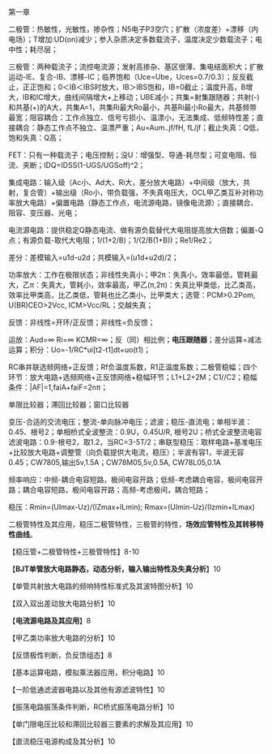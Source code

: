 第一章

二极管：热敏性，光敏性，掺杂性；N5电子P3空穴；扩散（浓度差）+漂移（内电场）；T增加:UD(on)减少；参入杂质决定多数载流子，温度决定少数载流子；电中性；耗尽层；

三极管：两种载流子；流控电流源；发射高掺杂、基区很薄、集电结面积大；扩散运动-IE、复合-IB、漂移-IC；临界饱和（Uce=Ube，Uces=0.7/0.3）；反反截止，正正饱和；0＜IB＜IBS时放大，IB＞IBS饱和，IB=0截止；温度升高，B增大，IB和IC增大，曲线间隔增大+上移动；UBE减小；共集=射集跟随器；共射(-)和共基(+)的A大，共集A=1，共集Ri最大Ro最小，共基Ri最小Ro最大，共基频带最宽；阻容耦合：工作点独立、信号亏损小、温漂小，无法集成、低频特性差；直接耦合：静态工作点不独立、温漂严重；Au=Aum..jf/fH, fL/jf；截止失真：Q低，饱和失真：Q高；

FET：只有一种载流子；电压控制；没U：增强型、导通-耗尽型；可变电阻、恒流、夹断；IDQ=IDSS(1-UGS/UGSoff)^2；

集成电路：输入级（Ac小、Ad大、Ri大，差分放大电路）+中间级（放大，共射，复合管）+输出级（Ro小，带负载强，不失真电压大，OCL甲乙类互补对称功率放大电路）+偏置电路（静态工作点，电流源电路，镜像电流源）；直接耦合、阻容、变压器、光电；

电流源电路：提供稳定Q静态电流、做有源负载替代大电阻提高放大倍数；偏置-Q点；有源负载-取代大电阻；1/(1+2/B)；1/(2/B(1+B))；Re1/Re2；

差分：差模输入=u1d-u2d；共模输入=(u1d+u2d)/2；

功率放大：工作在极限状态；非线性失真小；甲2π：失真小，效率最低，管耗最大，乙π：失真大，管耗小，效率最高，甲乙(π,2π)：失真比甲类低，比乙类高，效率比甲类高，比乙类低，管耗也比乙类小，比甲类大；选管：PCM>0.2Pom, U(BR)CEO>2Vcc, ICM>Vcc/RL；交越失真；

反馈：非线性=开环/正反馈；非线性=负反馈；

运放：Aud=∞ Ri=∞ KCMR=∞；反（同）相比例；**电压跟随器**；差分运算=减法运算；积分：Uo=-1/RC*ui[t2-t1]dt+uo(t1)；

RC串并联选频网络+正反馈；Rf负温度系数，R1正温度系数；二极管稳幅；四个环节：放大电路+选频网络+正反馈网络+稳幅环节；L1+L2+2M；C1//C2；稳幅条件：|AF|=1,faiA+faiF=2nπ；

单限比较器；滞回比较器；窗口比较器

变压-合适的交流电压；整流-单向脉冲电压；滤波；稳压-直流电；单相半波：0.45、根号2；单相桥式全波整流：0.9U，0.45U/R, 根号2U；桥式全波整流电容滤波电路：0.9-根号2，取1.2，当RC=3-5T/2；串联型稳压：取样电路+基准电压+比较放大电路+调整管（向负载提供大电流，稳压）；半波有容1，半波无容0.45；CW7805,输出5v,1.5A；CW78M05,5v,0.5A, CW78L05,0.1A

频率响应：中频-耦合电容短路，极间电容开路；低频-考虑耦合电容，极间电容开路；耦合电容短路，极间电容开路；高频-考虑极间，耦合短路；

稳压：Rmin=(UImax-Uz)/(IZmax+ILmin); Rmax=(UImin-Uz)/(Izmin+ILmax)

二极管特性及其应用，稳压二极管特性，三极管的特性，**场效应管特性及其转移特性曲线**。

【稳压管+二极管特性+三极管特性】8-10

【**BJT单管放大电路静态，动态分析，输入输出特性及失真分析**】10

【单管共射放大电路的频响特性标准式及其波特图分析】10

【双入双出差动放大电路分析】10

【**电流源电路及其应用**】8

【甲乙类功率放大电路的分析】10

【反馈极性判断，负反馈组态】8

【基本运算电路，模拟乘法器应用，积分电路】10

【一阶低通滤波器电路以及其他有源滤波特性】10

【振荡电路振荡条件判断，RC桥式振荡电路分析】10

【单门限电压比较和滞回比较器三要素的求解及其应用】10

【直流稳压电源构成及其分析】10





